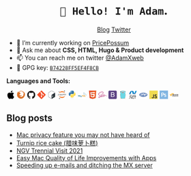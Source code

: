 <h1 align="center"><code>👋 Hello! I'm Adam</code>.</h2>
<p align="center">
    <a href="https://adam.kostarelas.com">Blog</a>
    <a href="https://twitter.com/adamxweb">Twitter</a>
</p>

- 🔭 I’m currently working on [PricePossum](https://pricepossum.com)
- 💬 Ask me about **CSS, HTML, Hugo & Product development**
- 📫 You can reach me on twitter [@AdamXweb](https://twitter.com/adamxweb)
- 🔑  GPG key: [`B74228FF5EF4F8CB`](https://github.com/adamxweb.gpg)

**Languages and Tools:**
<p align="left">
<img src="https://raw.githubusercontent.com/adamxweb/devicon/master/icons/apple/apple-original.svg" alt="apple" width="20" height="20"/>
<img src="https://raw.githubusercontent.com/adamxweb/devicon/master/icons/firefox/firefox-plain.svg" alt="firefox" width="20" height="20"/>
<img src="https://raw.githubusercontent.com/adamxweb/devicon/master/icons/github/github-original.svg" alt="github" width="20" height="20"/>
<img src="https://raw.githubusercontent.com/adamxweb/devicon/master/icons/git/git-original.svg" alt="git" width="20" height="20"/>
<img src="https://raw.githubusercontent.com/adamxweb/devicon/master/icons/bash/bash-original.svg" alt="bash" width="20" height="20"/>
<img src="https://raw.githubusercontent.com/adamxweb/devicon/master/icons/jupyter/jupyter-original-wordmark.svg" alt="jupyter" width="20" height="20"/>
<img src="https://raw.githubusercontent.com/adamxweb/devicon/master/icons/python/python-original.svg" alt="python" width="20" height="20"/>
<img src="https://raw.githubusercontent.com/adamxweb/devicon/master/icons/mysql/mysql-original-wordmark.svg" alt="mysql" width="20" height="20"/>
<img src="https://raw.githubusercontent.com/adamxweb/devicon/master/icons/html5/html5-original.svg" alt="html5" width="20" height="20"/>
<img src="https://raw.githubusercontent.com/adamxweb/devicon/master/icons/sass/sass-original.svg" alt="sass" width="20" height="20"/>
<img src="https://raw.githubusercontent.com/adamxweb/devicon/master/icons/bootstrap/bootstrap-plain.svg" alt="bootstrap" width="20" height="20"/>
<img src="https://raw.githubusercontent.com/adamxweb/devicon/master/icons/go/go-original.svg" alt="go" width="20" height="20"/>
<img src="https://raw.githubusercontent.com/adamxweb/devicon/master/icons/dot-net/dot-net-original-wordmark.svg" alt="dotnet" width="20" height="20"/>
<img src="https://raw.githubusercontent.com/adamxweb/devicon/master/icons/php/php-plain.svg" alt="php" width="20" height="20"/>
<img src="https://raw.githubusercontent.com/adamxweb/devicon/master/icons/javascript/javascript-original.svg" alt="javascript" width="20" height="20"/>
<img src="https://raw.githubusercontent.com/adamxweb/devicon/master/icons/photoshop/photoshop-plain.svg" alt="photoshop" width="20" height="20"/>
<img src="https://raw.githubusercontent.com/adamxweb/devicon/master/icons/amazonwebservices/amazonwebservices-original-wordmark.svg" alt="aws" width="20" height="20"/>
</p>

## Blog posts
<!-- BLOG-POST-LIST:START -->
- [Mac privacy feature you may not have heard of](https://adam.kostarelas.com/blog/mac-privacy-feature/)
- [Turnip rice cake (腊味萝卜糕)](https://adam.kostarelas.com/blog/turnip-rice-cake/)
- [NGV Trennial Visit 2021](https://adam.kostarelas.com/blog/ngv-trennial-2021-visit/)
- [Easy Mac Quality of Life Improvements with Apps](https://adam.kostarelas.com/blog/easy-mac-quality-of-life-improvements/)
- [Speeding up e-mails and ditching the MX server](https://adam.kostarelas.com/blog/mx-server-to-gmail-email-forwarder/)
<!-- BLOG-POST-LIST:END -->